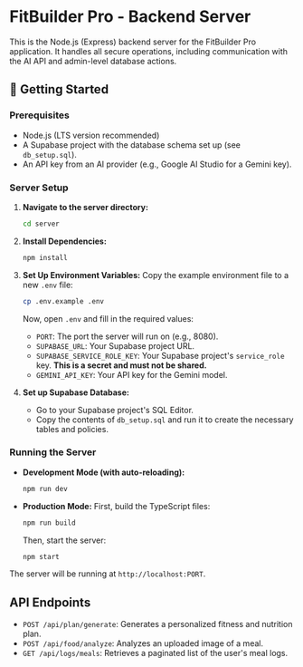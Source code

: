 # FitBuilder Pro - Backend Server

This is the Node.js (Express) backend server for the FitBuilder Pro application. It handles all secure operations, including communication with the AI API and admin-level database actions.

## 🚀 Getting Started

### Prerequisites

- Node.js (LTS version recommended)
- A Supabase project with the database schema set up (see `db_setup.sql`).
- An API key from an AI provider (e.g., Google AI Studio for a Gemini key).

### Server Setup

1.  **Navigate to the server directory:**
    ```bash
    cd server
    ```

2.  **Install Dependencies:**
    ```bash
    npm install
    ```

3.  **Set Up Environment Variables:**
    Copy the example environment file to a new `.env` file:
    ```bash
    cp .env.example .env
    ```
    Now, open `.env` and fill in the required values:
    - `PORT`: The port the server will run on (e.g., 8080).
    - `SUPABASE_URL`: Your Supabase project URL.
    - `SUPABASE_SERVICE_ROLE_KEY`: Your Supabase project's `service_role` key. **This is a secret and must not be shared.**
    - `GEMINI_API_KEY`: Your API key for the Gemini model.

4.  **Set up Supabase Database:**
    - Go to your Supabase project's SQL Editor.
    - Copy the contents of `db_setup.sql` and run it to create the necessary tables and policies.

### Running the Server

-   **Development Mode (with auto-reloading):**
    ```bash
    npm run dev
    ```

-   **Production Mode:**
    First, build the TypeScript files:
    ```bash
    npm run build
    ```
    Then, start the server:
    ```bash
    npm start
    ```

The server will be running at `http://localhost:PORT`.

## API Endpoints

-   `POST /api/plan/generate`: Generates a personalized fitness and nutrition plan.
-   `POST /api/food/analyze`: Analyzes an uploaded image of a meal.
-   `GET /api/logs/meals`: Retrieves a paginated list of the user's meal logs.
